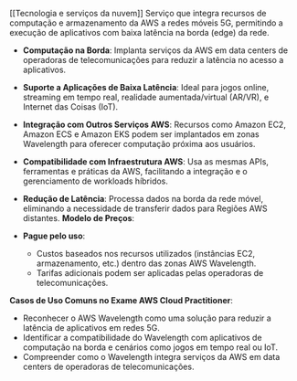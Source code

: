 [[Tecnologia e serviços da nuvem]]
Serviço que integra recursos de computação e armazenamento da AWS a redes móveis 5G, permitindo a execução de aplicativos com baixa latência na borda (edge) da rede.
- **Computação na Borda**: Implanta serviços da AWS em data centers de operadoras de telecomunicações para reduzir a latência no acesso a aplicativos.
- **Suporte a Aplicações de Baixa Latência**: Ideal para jogos online, streaming em tempo real, realidade aumentada/virtual (AR/VR), e Internet das Coisas (IoT).
- **Integração com Outros Serviços AWS**: Recursos como Amazon EC2, Amazon ECS e Amazon EKS podem ser implantados em zonas Wavelength para oferecer computação próxima aos usuários.
- **Compatibilidade com Infraestrutura AWS**: Usa as mesmas APIs, ferramentas e práticas da AWS, facilitando a integração e o gerenciamento de workloads híbridos.
- **Redução de Latência**: Processa dados na borda da rede móvel, eliminando a necessidade de transferir dados para Regiões AWS distantes.
**Modelo de Preços**:

- **Pague pelo uso**:
    - Custos baseados nos recursos utilizados (instâncias EC2, armazenamento, etc.) dentro das zonas AWS Wavelength.
    - Tarifas adicionais podem ser aplicadas pelas operadoras de telecomunicações.

**Casos de Uso Comuns no Exame AWS Cloud Practitioner**:

- Reconhecer o AWS Wavelength como uma solução para reduzir a latência de aplicativos em redes 5G.
- Identificar a compatibilidade do Wavelength com aplicativos de computação na borda e cenários como jogos em tempo real ou IoT.
- Compreender como o Wavelength integra serviços da AWS em data centers de operadoras de telecomunicações.
